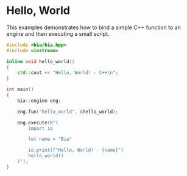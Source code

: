 # Hello, World

This examples demonstrates how to bind a simple C++ function to an engine and then executing a small script.

```cpp
#include <bia/bia.hpp>
#include <iostream>

inline void hello_world()
{
	std::cout << "Hello, World! - C++\n";
}

int main()
{
	bia::engine eng;

	eng.fun("hello_world", &hello_world);

	eng.execute(R"(
		import io

		let name = "Bia"

		io.print(f"Hello, World! - {name}")
		hello_world()
	)");
}
```
